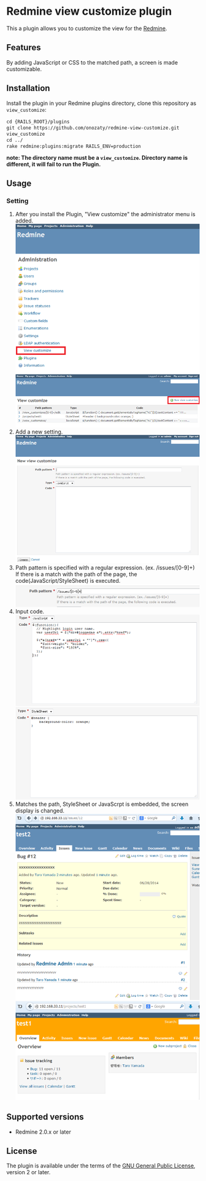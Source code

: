 Redmine view customize plugin
===========================

This a plugin allows you to customize the view for the [Redmine](http://www.redmine.org).

Features
------------

By adding JavaScript or CSS to the matched path, a screen is made customizable. 


Installation
------------

Install the plugin in your Redmine plugins directory, clone this repository as `view_customize`:

    cd {RAILS_ROOT}/plugins
    git clone https://github.com/onozaty/redmine-view-customize.git view_customize
    cd ../
    rake redmine:plugins:migrate RAILS_ENV=production

**note: The directory name must be a `view_customize`. Directory name is different, it will fail to run the Plugin.**

Usage
------------

### Setting

1. After you install the Plugin, "View customize" the administrator menu is added.
![Screenshot of admin menu](screenshots/admin.png)
![Screenshot of list](screenshots/list_new.png)
2. Add a new setting.
![Screenshot of new](screenshots/new.png)
3. Path pattern is specified with a regular expression. (ex. /issues/[0-9]+)
If there is a match with the path of the page, the code(JavaScript/StyleSheet) is executed.
![Screenshot of new path pattern](screenshots/new_pathpattern.png)
4. Input code.
![Screenshot of new JavaScript](screenshots/new_javascript.png)
![Screenshot of new StyleSheet](screenshots/new_stylesheet.png)
5. Matches the path, StyleSheet or JavaScrpt is embedded, the screen display is changed.
![Screenshot of view JavaScript](screenshots/view_javascript.png)
![Screenshot of view StyleSheet](screenshots/view_stylesheet.png)

Supported versions
------------------

* Redmine 2.0.x or later

License
-------

The plugin is available under the terms of the [GNU General Public License](http://www.gnu.org/licenses/gpl-2.0.html), version 2 or later.
